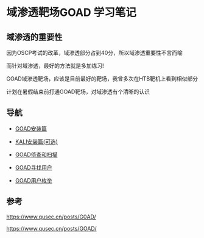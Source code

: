# 域渗透靶场GOAD 学习笔记

## 域渗透的重要性

因为OSCP考试的改革，域渗透部分占到40分，所以域渗透重要性不言而喻

而针对域渗透，最好的方法就是多加练习!

GOAD域渗透靶场，应该是目前最好的靶场，我曾多次在HTB靶机上看到相似部分

计划在暑假结束前打通GOAD靶场，对域渗透有个清晰的认识

## 导航

* [GOAD安装篇](https://github.com/N1etzsche0/GOAD/blob/main/GOAD-Part1-Install/GOAD-Install.md)

* [KALI安装篇(可选)](https://github.com/N1etzsche0/GOAD/blob/main/GOAD-Part1-Install/KALI-Install.md)

* [GOAD侦查和扫描](https://github.com/N1etzsche0/GOAD/blob/main/GOAD-Part2-Scan/GOAD-Scan.md)

* [GOAD寻找用户](https://github.com/N1etzsche0/GOAD/blob/main/GOAD-Part3-Find-User/GOAD-Find-User.md)

* [GOAD用户枚举](https://github.com/N1etzsche0/GOAD/blob/main/GOAD-Part4-Enumeration-User/GOAD-Enumeration-User.md)

## 参考

<https://www.qusec.cn/posts/G0AD/>

<https://www.qusec.cn/posts/GOAD/>
